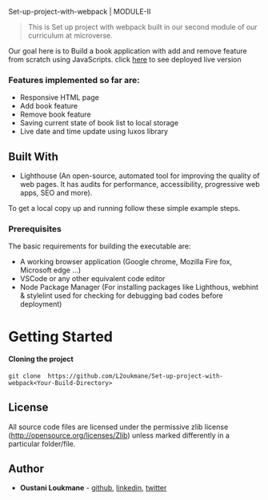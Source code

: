Set-up-project-with-webpack | MODULE-II

> This is Set up project with webpack built in our second module of our curriculum at microverse.

Our goal here is to Build a book application with add and remove feature from scratch using JavaScripts. click [here](https://github.com/L2oukmane/Set-up-project-with-webpack) to see deployed live version

### Features implemented so far are:

- Responsive HTML page
- Add book feature
- Remove book feature
- Saving current state of book list to local storage
- Live date and time update using luxos library

## Built With

- Lighthouse (An open-source, automated tool for improving the quality of web pages. It has audits for performance, accessibility, progressive web apps, SEO and more).

To get a local copy up and running follow these simple example steps.

### Prerequisites

The basic requirements for building the executable are:

- A working browser application (Google chrome, Mozilla Fire fox, Microsoft edge ...)
- VSCode or any other equivalent code editor
- Node Package Manager (For installing packages like Lighthous, webhint & stylelint used for checking for debugging bad codes before deployment)

# Getting Started

#### Cloning the project

```
git clone  https://github.com/L2oukmane/Set-up-project-with-webpack<Your-Build-Directory>
```

## License

All source code files are licensed under the permissive zlib license
(http://opensource.org/licenses/Zlib) unless marked differently in a particular folder/file.

## Author

- **Oustani Loukmane** - [github](https://github.com/L2oukmane), [linkedin](https://www.linkedin.com/in/loukmane-oustani-221668211/), [twitter](https://twitter.com/LoukmaneOustani)
